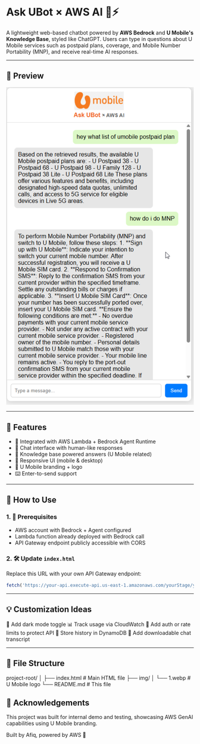# Ask UBot × AWS AI 🤖⚡

A lightweight web-based chatbot powered by **AWS Bedrock** and **U Mobile's Knowledge Base**, styled like ChatGPT. Users can type in questions about U Mobile services such as postpaid plans, coverage, and Mobile Number Portability (MNP), and receive real-time AI responses.

---

## 📸 Preview

![Chat Screenshot](img/a.png)


---

## 🔧 Features

- 🔗 Integrated with AWS Lambda + Bedrock Agent Runtime
- 💬 Chat interface with human-like responses
- 🧠 Knowledge base powered answers (U Mobile related)
- 🎯 Responsive UI (mobile & desktop)
- 🎨 U Mobile branding + logo
- ⌨️ Enter-to-send support

---



## 🚀 How to Use

### 1. 🧠 Prerequisites
- AWS account with Bedrock + Agent configured
- Lambda function already deployed with Bedrock call
- API Gateway endpoint publicly accessible with CORS

### 2. 🛠 Update `index.html`
Replace this URL with your own API Gateway endpoint:

```js
fetch('https://your-api.execute-api.us-east-1.amazonaws.com/yourStage/yourPath', {
```
---

## 💡 Customization Ideas

🌙 Add dark mode toggle
📊 Track usage via CloudWatch
🔐 Add auth or rate limits to protect API
📌 Store history in DynamoDB
🧾 Add downloadable chat transcript

---
## 📁 File Structure
project-root/
│
├── index.html # Main HTML file
├── img/
│ └── 1.webp # U Mobile logo
└── README.md # This file

## 🤝 Acknowledgements
This project was built for internal demo and testing, showcasing AWS GenAI capabilities using U Mobile branding.

Built by Afiq, powered by AWS 🚀